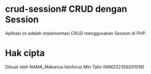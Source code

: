 # crud-session# CRUD dengan Session

Aplikasi ini adalah implementasi CRUD menggunakan Session di PHP.

# Hak cipta

Dibuat oleh NAMA_Makarius Istoforus Min Tallo (NIM202359201016) 
